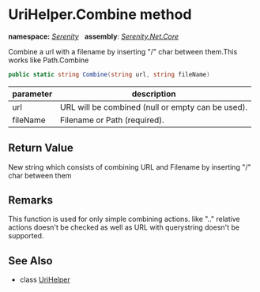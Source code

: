 # UriHelper.Combine method
**namespace:** *[Serenity](../../README.md#serenity-namespace)*   **assembly**: *[Serenity.Net.Core](../../README.md)*

Combine a url with a filename by inserting "/" char between them.This works like Path.Combine

```csharp
public static string Combine(string url, string fileName)
```

| parameter | description |
| --- | --- |
| url | URL will be combined (null or empty can be used). |
| fileName | Filename or Path (required). |

## Return Value

New string which consists of combining URL and Filename by inserting "/" char between them

## Remarks

This function is used for only simple combining actions. like ".." relative actions doesn't be checked as well as URL with querystring doesn't be supported.

## See Also

* class [UriHelper](../UriHelper.md)